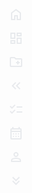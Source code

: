 <!-- Home -->
<svg xmlns="http://www.w3.org/2000/svg" height="24px" viewBox="0 -960 960 960" width="24px" fill="#e8eaed"><path d="M240-200h120v-240h240v240h120v-360L480-740 240-560v360Zm-80 80v-480l320-240 320 240v480H520v-240h-80v240H160Zm320-350Z"/></svg>

<!-- Dashboard -->
<svg xmlns="http://www.w3.org/2000/svg" height="24px" viewBox="0 -960 960 960" width="24px" fill="#e8eaed"><path d="M520-600v-240h320v240H520ZM120-440v-400h320v400H120Zm400 320v-400h320v400H520Zm-400 0v-240h320v240H120Zm80-400h160v-240H200v240Zm400 320h160v-240H600v240Zm0-480h160v-80H600v80ZM200-200h160v-80H200v80Zm160-320Zm240-160Zm0 240ZM360-280Z"/></svg>

<!-- Folder -->
<svg xmlns="http://www.w3.org/2000/svg" height="24px" viewBox="0 -960 960 960" width="24px" fill="#e8eaed"><path d="M560-320h80v-80h80v-80h-80v-80h-80v80h-80v80h80v80ZM160-160q-33 0-56.5-23.5T80-240v-480q0-33 23.5-56.5T160-800h240l80 80h320q33 0 56.5 23.5T880-640v400q0 33-23.5 56.5T800-160H160Zm0-80h640v-400H447l-80-80H160v480Zm0 0v-480 480Z"/></svg>

<!-- Left Arrow -->
<svg xmlns="http://www.w3.org/2000/svg" height="24px" viewBox="0 -960 960 960" width="24px" fill="#e8eaed"><path d="M440-240 200-480l240-240 56 56-183 184 183 184-56 56Zm264 0L464-480l240-240 56 56-183 184 183 184-56 56Z"/></svg>

<!-- Checklist -->
<svg xmlns="http://www.w3.org/2000/svg" height="24px" viewBox="0 -960 960 960" width="24px" fill="#e8eaed"><path d="M222-200 80-342l56-56 85 85 170-170 56 57-225 226Zm0-320L80-662l56-56 85 85 170-170 56 57-225 226Zm298 240v-80h360v80H520Zm0-320v-80h360v80H520Z"/></svg>

<!-- Calender -->
<svg xmlns="http://www.w3.org/2000/svg" height="24px" viewBox="0 -960 960 960" width="24px" fill="#e8eaed"><path d="M200-80q-33 0-56.5-23.5T120-160v-560q0-33 23.5-56.5T200-800h40v-80h80v80h320v-80h80v80h40q33 0 56.5 23.5T840-720v560q0 33-23.5 56.5T760-80H200Zm0-80h560v-400H200v400Zm0-480h560v-80H200v80Zm0 0v-80 80Zm280 240q-17 0-28.5-11.5T440-440q0-17 11.5-28.5T480-480q17 0 28.5 11.5T520-440q0 17-11.5 28.5T480-400Zm-160 0q-17 0-28.5-11.5T280-440q0-17 11.5-28.5T320-480q17 0 28.5 11.5T360-440q0 17-11.5 28.5T320-400Zm320 0q-17 0-28.5-11.5T600-440q0-17 11.5-28.5T640-480q17 0 28.5 11.5T680-440q0 17-11.5 28.5T640-400ZM480-240q-17 0-28.5-11.5T440-280q0-17 11.5-28.5T480-320q17 0 28.5 11.5T520-280q0 17-11.5 28.5T480-240Zm-160 0q-17 0-28.5-11.5T280-280q0-17 11.5-28.5T320-320q17 0 28.5 11.5T360-280q0 17-11.5 28.5T320-240Zm320 0q-17 0-28.5-11.5T600-280q0-17 11.5-28.5T640-320q17 0 28.5 11.5T680-280q0 17-11.5 28.5T640-240Z"/></svg>

<!-- Profile -->
<svg xmlns="http://www.w3.org/2000/svg" height="24px" viewBox="0 -960 960 960" width="24px" fill="#e8eaed"><path d="M480-480q-66 0-113-47t-47-113q0-66 47-113t113-47q66 0 113 47t47 113q0 66-47 113t-113 47ZM160-160v-112q0-34 17.5-62.5T224-378q62-31 126-46.5T480-440q66 0 130 15.5T736-378q29 15 46.5 43.5T800-272v112H160Zm80-80h480v-32q0-11-5.5-20T700-306q-54-27-109-40.5T480-360q-56 0-111 13.5T260-306q-9 5-14.5 14t-5.5 20v32Zm240-320q33 0 56.5-23.5T560-640q0-33-23.5-56.5T480-720q-33 0-56.5 23.5T400-640q0 33 23.5 56.5T480-560Zm0-80Zm0 400Z"/></svg>

<!-- Down Arrow -->
<svg xmlns="http://www.w3.org/2000/svg" height="24px" viewBox="0 -960 960 960" width="24px" fill="#e8eaed"><path d="M480-200 240-440l56-56 184 183 184-183 56 56-240 240Zm0-240L240-680l56-56 184 183 184-183 56 56-240 240Z"/></svg>

